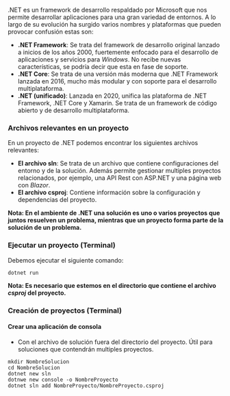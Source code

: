 .NET es un framework de desarrollo respaldado por Microsoft que nos permite desarrollar aplicaciones para una gran variedad de entornos. A lo largo de su evolución ha surgido varios nombres y plataformas que pueden provocar confusión estas son:

- **.NET Framework**: Se trata del framework de desarrollo original lanzado a inicios de los años 2000, fuertemente enfocado para el desarrollo de aplicaciones y servicios para *Windows*. No recibe nuevas características, se podría decir que esta en fase de soporte.
- **.NET Core**: Se trata de una versión más moderna que .NET Framework lanzada en 2016, mucho más modular y con soporte para el desarrollo multiplataforma.
- **.NET (unificado)**: Lanzada en 2020, unifica las plataforma de .NET Framework, .NET Core y Xamarin. Se trata de un framework de código abierto y de desarrollo multiplataforma.
### Archivos relevantes en un proyecto

En un proyecto de .NET podemos encontrar los siguientes archivos relevantes:

- **El archivo sln**: Se trata de un archivo que contiene configuraciones del entorno y de la solución. Además permite gestionar multiples proyectos relacionados, por ejemplo, una API Rest con ASP.NET y una página web con *Blazor*.
- **El archivo csproj**: Contiene información sobre la configuración y dependencias del proyecto.

**Nota: En el ambiente de .NET una solución es uno o varios proyectos que juntos resuelven un problema, mientras que un proyecto forma parte de la solución de un problema.**
### Ejecutar un proyecto (Terminal)

Debemos ejecutar el siguiente comando:

```
dotnet run
```

**Nota: Es necesario que estemos en el directorio que contiene el archivo *csproj* del proyecto.**
### Creación de proyectos (Terminal)
#### Crear una aplicación de consola

- Con el archivo de solución fuera del directorio del proyecto. Útil para soluciones que contendrán multiples proyectos.

```
mkdir NombreSolucion
cd NombreSolucion
dotnet new sln
dotnwe new console -o NombreProyecto
dotnet sln add NombreProyecto/NombreProyecto.csproj
```